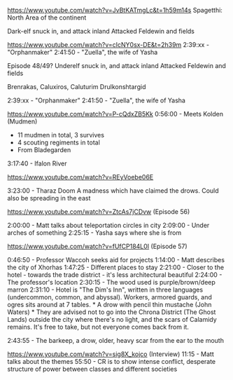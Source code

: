 https://www.youtube.com/watch?v=JvBtKATmgLc&t=1h59m14s 
Spagetthi: North Area of the continent

Dark-elf snuck in, and attack inland
Attacked Feldewin and fields

https://www.youtube.com/watch?v=cIcNY0sx-DE&t=2h39m
2:39:xx - "Orphanmaker"
2:41:50 - "Zuella", the wife of Yasha


Episode 48/49?
Underelf snuck in, and attack inland
Attacked Feldewin and fields

Brenrakas,
Caluxiros,
Caluturim Drulkonshtargid

2:39:xx - "Orphanmaker"
2:41:50 - "Zuella", the wife of Yasha


https://www.youtube.com/watch?v=P-cQdxZB5Kk
0:56:00 - Meets Kolden (Mudmen)
* 11 mudmen in total, 3 survives
* 4 scouting regiments in total
* From Bladegarden

3:17:40 - Ifalon River


https://www.youtube.com/watch?v=REyVoebe06E

3:23:00 - Tharaz Doom
A madness which have claimed the drows. Could also be spreading in the east


https://www.youtube.com/watch?v=ZtcAs7jCDvw (Episode 56)

2:00:00 - Matt talks about teleportation circles in city
2:09:00 - Under arches of something
2:25:15 - Yasha says where she is from

https://www.youtube.com/watch?v=fUfCP184L0I (Episode 57)

0:46:50 - Professor Waccoh seeks aid for projects
1:14:00 - Matt describes the city of Xhorhas
1:47:25 - Different places to stay
2:21:00 - Closer to the hotel - towards the trade district -  it's less architectural beautiful
2:24:00 - The professor's location
2:30:15 - The wood used is purple/brown/deep marron
2:31:10 - Hotel is "The Dim's Inn", written in three languages (undercommon, common, and abyssal). Workers, armored guards, and ogres sits around at 7 tables. 
	* A drow with pencil thin mustache (John Waters)
	* They are advised not to go into the	Chrona District (The Ghost Lands) outside the city where there's no light, and the scars of Calamidy remains. It's free to take, but not everyone comes back from it.

2:43:55 - The barkeep, a drow, older, heavy scar from the ear to the mouth

https://www.youtube.com/watch?v=sig8X_kojco (Interview)
11:15 - Matt talks about the themes
55:50 - CR is to show intense conflict, desperate structure of power between classes and different societies